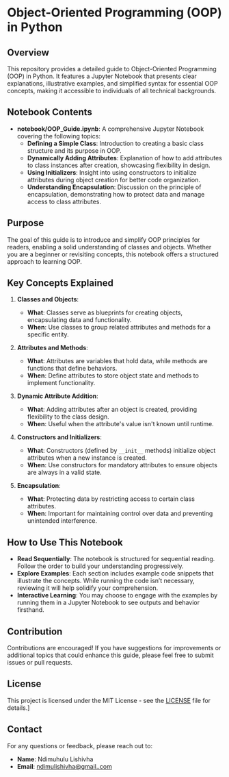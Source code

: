 # Object-Oriented Programming (OOP) in Python

## Overview
This repository provides a detailed guide to Object-Oriented Programming (OOP) in Python. It features a Jupyter Notebook that presents clear explanations, illustrative examples, and simplified syntax for essential OOP concepts, making it accessible to individuals of all technical backgrounds.

## Notebook Contents
- **notebook/OOP_Guide.ipynb**: A comprehensive Jupyter Notebook covering the following topics:
  - **Defining a Simple Class**: Introduction to creating a basic class structure and its purpose in OOP.
  - **Dynamically Adding Attributes**: Explanation of how to add attributes to class instances after creation, showcasing flexibility in design.
  - **Using Initializers**: Insight into using constructors to initialize attributes during object creation for better code organization.
  - **Understanding Encapsulation**: Discussion on the principle of encapsulation, demonstrating how to protect data and manage access to class attributes.

## Purpose
The goal of this guide is to introduce and simplify OOP principles for readers, enabling a solid understanding of classes and objects. Whether you are a beginner or revisiting concepts, this notebook offers a structured approach to learning OOP.

## Key Concepts Explained
1. **Classes and Objects**: 
   - **What**: Classes serve as blueprints for creating objects, encapsulating data and functionality.
   - **When**: Use classes to group related attributes and methods for a specific entity.

2. **Attributes and Methods**: 
   - **What**: Attributes are variables that hold data, while methods are functions that define behaviors.
   - **When**: Define attributes to store object state and methods to implement functionality.

3. **Dynamic Attribute Addition**: 
   - **What**: Adding attributes after an object is created, providing flexibility to the class design.
   - **When**: Useful when the attribute's value isn't known until runtime.

4. **Constructors and Initializers**: 
   - **What**: Constructors (defined by `__init__` methods) initialize object attributes when a new instance is created.
   - **When**: Use constructors for mandatory attributes to ensure objects are always in a valid state.

5. **Encapsulation**: 
   - **What**: Protecting data by restricting access to certain class attributes.
   - **When**: Important for maintaining control over data and preventing unintended interference.

## How to Use This Notebook
- **Read Sequentially**: The notebook is structured for sequential reading. Follow the order to build your understanding progressively.
- **Explore Examples**: Each section includes example code snippets that illustrate the concepts. While running the code isn’t necessary, reviewing it will help solidify your comprehension.
- **Interactive Learning**: You may choose to engage with the examples by running them in a Jupyter Notebook to see outputs and behavior firsthand.

## Contribution
Contributions are encouraged! If you have suggestions for improvements or additional topics that could enhance this guide, please feel free to submit issues or pull requests.

## License
This project is licensed under the MIT License - see the [LICENSE](LICENSE) file for details.]

## Contact
For any questions or feedback, please reach out to:
- **Name**: Ndimuhulu Lishivha
- **Email**: [ndimulishivha@gmail..com](mailto:ndimulishivha@gmail..com)
